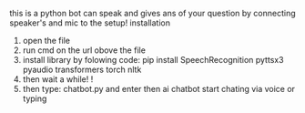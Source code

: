 this is a python bot can speak and gives ans of your question 
by connecting speaker's and mic to the setup!
installation 
1. open the file
2. run cmd on the url obove the file
3. install library by folowing code:
pip install SpeechRecognition pyttsx3 pyaudio transformers torch nltk
4. then wait a while! !
5. then type:
chatbot.py
and enter
then ai chatbot start chating via voice
or typing
